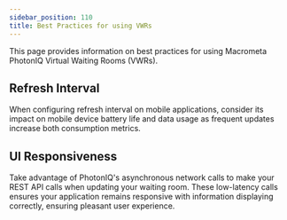 ```yaml
---
sidebar_position: 110
title: Best Practices for using VWRs
---
```


This page provides information on best practices for using Macrometa PhotonIQ Virtual Waiting Rooms (VWRs).

## Refresh Interval

When configuring refresh interval on mobile applications, consider its impact on mobile device battery life and data usage as frequent updates increase both consumption metrics.

## UI Responsiveness

Take advantage of PhotonIQ's asynchronous network calls to make your REST API calls when updating your waiting room. These low-latency calls ensures your application remains responsive with information displaying correctly, ensuring pleasant user experience.
